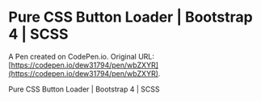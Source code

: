 # Pure CSS Button Loader | Bootstrap 4 | SCSS

A Pen created on CodePen.io. Original URL: [https://codepen.io/dew31794/pen/wbZXYR](https://codepen.io/dew31794/pen/wbZXYR).

Pure CSS Button Loader | Bootstrap 4 | SCSS